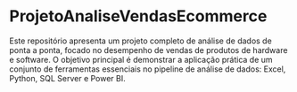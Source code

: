 # ProjetoAnaliseVendasEcommerce
Este repositório apresenta um projeto completo de análise de dados de ponta a ponta, focado no desempenho de vendas de produtos de hardware e software. O objetivo principal é demonstrar a aplicação prática de um conjunto de ferramentas essenciais no pipeline de análise de dados: Excel, Python, SQL Server e Power BI.
